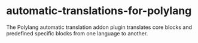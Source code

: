 # automatic-translations-for-polylang
The Polylang automatic translation addon plugin translates core blocks and predefined specific blocks from one language to another.
